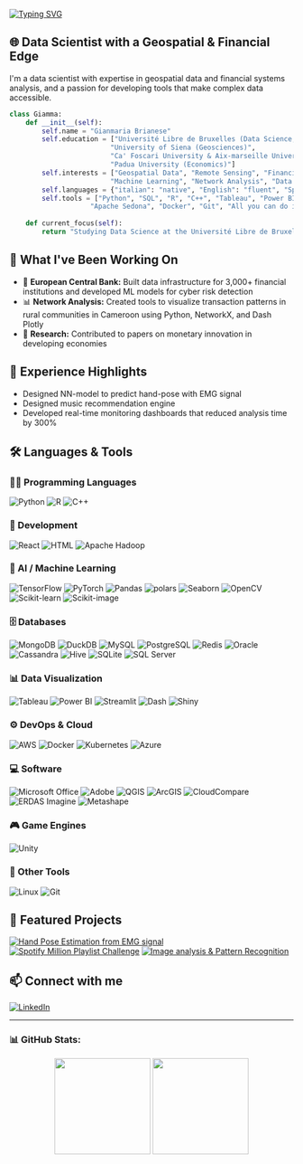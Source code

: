 [![Typing SVG](https://readme-typing-svg.demolab.com?font=Fira+Code&size=30&pause=1000&color=1D5DF7&width=435&lines=Hi+there%2C+I'm+Giamma+%F0%9F%91%8B)](https://git.io/typing-svg)

## 🌐 Data Scientist with a Geospatial & Financial Edge

I'm a data scientist with expertise in geospatial data and financial systems analysis, and a passion for developing tools that make complex data accessible.

```python
class Giamma:
    def __init__(self):
        self.name = "Gianmaria Brianese"
        self.education = ["Université Libre de Bruxelles (Data Science, Big Data)", 
                         "University of Siena (Geosciences)", 
                         "Ca' Foscari University & Aix-marseille Université (Finance)",
                         "Padua University (Economics)"]
        self.interests = ["Geospatial Data", "Remote Sensing", "Financial Technology", "Development Economics", 
                         "Machine Learning", "Network Analysis", "Data Visualization"]
        self.languages = {"italian": "native", "English": "fluent", "Spanish": "basic"}
        self.tools = ["Python", "SQL", "R", "C++", "Tableau", "Power BI", "Streamlit", "Apache Spark", "Apache Hadoop",
                    "Apache Sedona", "Docker", "Git", "All you can do in Excel"]
        
    def current_focus(self):
        return "Studying Data Science at the Université Libre de Bruxelles and Geosciences at University of Siena"
```

## 🔭 What I've Been Working On

- 🏦 **European Central Bank:** Built data infrastructure for 3,000+ financial institutions and developed ML models for cyber risk detection
- 📊 **Network Analysis:** Created tools to visualize transaction patterns in rural communities in Cameroon using Python, NetworkX, and Dash Plotly
- 📝 **Research:** Contributed to papers on monetary innovation in developing economies

## 💼 Experience Highlights

- Designed NN-model to predict hand-pose with EMG signal
- Designed music recommendation engine
- Developed real-time monitoring dashboards that reduced analysis time by 300%

## 🛠️ Languages & Tools

### 🧑‍💻 Programming Languages
![Python](https://img.shields.io/badge/-Python-3776AB?style=flat&logo=python&logoColor=white) ![R](https://img.shields.io/badge/-R-276DC3?style=flat&logo=r&logoColor=white) ![C++](https://img.shields.io/badge/-C++-00599C?style=flat&logo=c%2B%2B&logoColor=white)

### 🔧 Development
![React](https://img.shields.io/badge/-React-61DAFB?style=flat&logo=react&logoColor=black) ![HTML](https://img.shields.io/badge/-HTML5-E34F26?style=flat&logo=html5&logoColor=white) ![Apache Hadoop](https://img.shields.io/badge/-Hadoop-66CCFF?style=flat&logo=apachehadoop&logoColor=black)

### 🤖 AI / Machine Learning
![TensorFlow](https://img.shields.io/badge/-TensorFlow-FF6F00?style=flat&logo=tensorflow&logoColor=white) ![PyTorch](https://img.shields.io/badge/-PyTorch-EE4C2C?style=flat&logo=pytorch&logoColor=white) ![Pandas](https://img.shields.io/badge/-Pandas-150458?style=flat&logo=pandas&logoColor=white) ![polars](https://img.shields.io/badge/-Polars-3B82F6?style=flat&logo=polar&logoColor=white) ![Seaborn](https://img.shields.io/badge/-Seaborn-3776AB?style=flat&logo=python&logoColor=white) ![OpenCV](https://img.shields.io/badge/-OpenCV-5C3EE8?style=flat&logo=opencv&logoColor=white) ![Scikit-learn](https://img.shields.io/badge/-Scikit--learn-F7931E?style=flat&logo=scikit-learn&logoColor=white) ![Scikit-image](https://img.shields.io/badge/-Scikit--image-0099CC?style=flat&logo=scikit-learn&logoColor=white)

### 🗄️ Databases
![MongoDB](https://img.shields.io/badge/-MongoDB-47A248?style=flat&logo=mongodb&logoColor=white) ![DuckDB](https://img.shields.io/badge/-DuckDB-FCC200?style=flat&logo=duckduckgo&logoColor=black) ![MySQL](https://img.shields.io/badge/-MySQL-4479A1?style=flat&logo=mysql&logoColor=white) ![PostgreSQL](https://img.shields.io/badge/-PostgreSQL-336791?style=flat&logo=postgresql&logoColor=white) ![Redis](https://img.shields.io/badge/-Redis-DC382D?style=flat&logo=redis&logoColor=white) ![Oracle](https://img.shields.io/badge/-Oracle-F80000?style=flat&logo=oracle&logoColor=white) ![Cassandra](https://img.shields.io/badge/-Cassandra-1287B1?style=flat&logo=apachecassandra&logoColor=white) ![Hive](https://img.shields.io/badge/-Hive-FDEE21?style=flat&logo=apachehive&logoColor=black) ![SQLite](https://img.shields.io/badge/-SQLite-003B57?style=flat&logo=sqlite&logoColor=white) ![SQL Server](https://img.shields.io/badge/-SQL%20Server-CC2927?style=flat&logo=microsoftsqlserver&logoColor=white)

### 📊 Data Visualization
![Tableau](https://img.shields.io/badge/-Tableau-E97627?style=flat&logo=tableau&logoColor=white) ![Power BI](https://img.shields.io/badge/-Power%20BI-F2C811?style=flat&logo=powerbi&logoColor=black) ![Streamlit](https://img.shields.io/badge/-Streamlit-FF4B4B?style=flat&logo=streamlit&logoColor=white) ![Dash](https://img.shields.io/badge/-Dash-30333F?style=flat&logo=plotly&logoColor=white) ![Shiny](https://img.shields.io/badge/-Shiny-1D62F0?style=flat&logo=r&logoColor=white)

### ⚙️ DevOps & Cloud
![AWS](https://img.shields.io/badge/-AWS-232F3E?style=flat&logo=amazonaws&logoColor=white) ![Docker](https://img.shields.io/badge/-Docker-2496ED?style=flat&logo=docker&logoColor=white) ![Kubernetes](https://img.shields.io/badge/-Kubernetes-326CE5?style=flat&logo=kubernetes&logoColor=white) ![Azure](https://img.shields.io/badge/-Azure-0078D4?style=flat&logo=microsoftazure&logoColor=white)

### 💻 Software
![Microsoft Office](https://img.shields.io/badge/-Microsoft%20Suite-D83B01?style=flat&logo=microsoftoffice&logoColor=white) ![Adobe](https://img.shields.io/badge/-Adobe%20Suite-FF0000?style=flat&logo=adobe&logoColor=white) ![QGIS](https://img.shields.io/badge/-QGIS-589632?style=flat&logo=qgis&logoColor=white) ![ArcGIS](https://img.shields.io/badge/-ArcGIS-4479A1?style=flat&logo=esri&logoColor=white) ![CloudCompare](https://img.shields.io/badge/-CloudCompare-3C7DD9?style=flat&logo=cloud&logoColor=white) ![ERDAS Imagine](https://img.shields.io/badge/-ERDAS%20Imagine-FF8C00?style=flat&logo=hexo&logoColor=white) ![Metashape](https://img.shields.io/badge/-Metashape-2C9AB7?style=flat&logo=realtimestudio&logoColor=white)

### 🎮 Game Engines
![Unity](https://img.shields.io/badge/-Unity-000000?style=flat&logo=unity&logoColor=white)

### 🧩 Other Tools
![Linux](https://img.shields.io/badge/-Linux-FCC624?style=flat&logo=linux&logoColor=black)
![Git](https://img.shields.io/badge/-Git-F05032?style=flat&logo=git&logoColor=white)

## 📂 Featured Projects

[![Hand Pose Estimation from EMG signal](https://img.shields.io/badge/ML-Pose%20Estimation%20from%20EMG%20Signal-3B82F6?style=for-the-badge&logo=neural&logoColor=white)](https://github.com/Giamma241/Pose-estimation-from-emg-signal)
[![Spotify Million Playlist Challenge](https://img.shields.io/badge/DS-Spotify%20Playlist%20Challenge-5DADE2?style=for-the-badge&logo=spotify&logoColor=white)](https://github.com/Giamma241/Spotify-Million-Playlist-Dataset-Challenge)
[![Image analysis & Pattern Recognition](https://img.shields.io/badge/CV-Pattern%20Recognition%20&%20Image%20Analysis-2ECC71?style=for-the-badge&logo=opencv&logoColor=white)](https://github.com/Giamma241/Pattern-recognition-and-image-analysis)

## 📫 Connect with me

[![LinkedIn](https://img.shields.io/badge/LinkedIn-0077B5?style=for-the-badge&logo=linkedin&logoColor=white)](https://www.linkedin.com/in/)

---

### 📊 GitHub Stats:
<div align="center">
  <img height="170em" src="https://github-readme-stats.vercel.app/api?username=Giamma241&show_icons=true&theme=default" />
  <img height="170em" src="https://github-readme-stats.vercel.app/api/top-langs/?username=Giamma241&layout=compact" />
</div>
